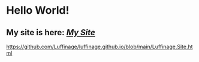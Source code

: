 
# Hello World! 

## My site is here: *<a href="https://github.com/Luffinage/luffinage.github.io/blob/main/Luffinage.Site.html">My Site</a>*


https://github.com/Luffinage/luffinage.github.io/blob/main/Luffinage.Site.html
